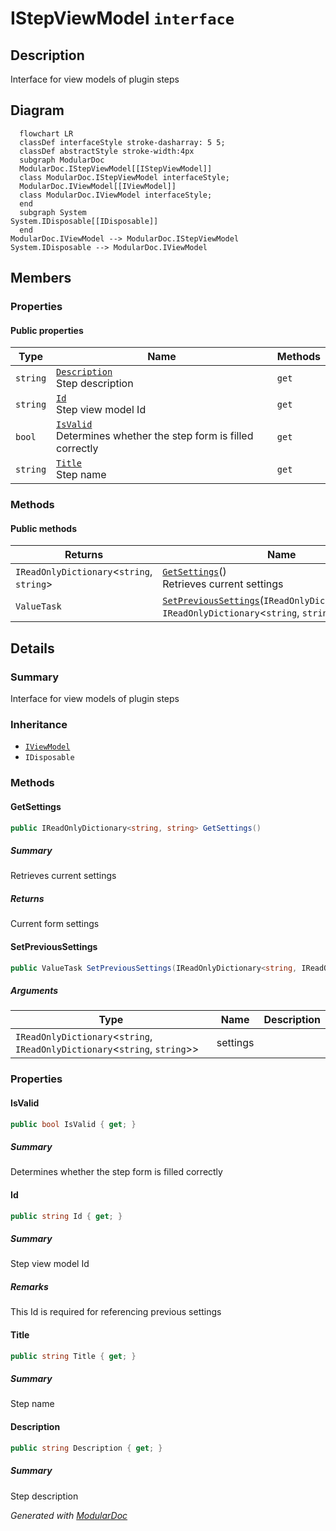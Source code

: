 # IStepViewModel `interface`

## Description
Interface for view models of plugin steps

## Diagram
```mermaid
  flowchart LR
  classDef interfaceStyle stroke-dasharray: 5 5;
  classDef abstractStyle stroke-width:4px
  subgraph ModularDoc
  ModularDoc.IStepViewModel[[IStepViewModel]]
  class ModularDoc.IStepViewModel interfaceStyle;
  ModularDoc.IViewModel[[IViewModel]]
  class ModularDoc.IViewModel interfaceStyle;
  end
  subgraph System
System.IDisposable[[IDisposable]]
  end
ModularDoc.IViewModel --> ModularDoc.IStepViewModel
System.IDisposable --> ModularDoc.IViewModel
```

## Members
### Properties
#### Public  properties
| Type | Name | Methods |
| --- | --- | --- |
| `string` | [`Description`](#description)<br>Step description | `get` |
| `string` | [`Id`](#id)<br>Step view model Id | `get` |
| `bool` | [`IsValid`](#isvalid)<br>Determines whether the step form is filled correctly | `get` |
| `string` | [`Title`](#title)<br>Step name | `get` |

### Methods
#### Public  methods
| Returns | Name |
| --- | --- |
| `IReadOnlyDictionary`&lt;`string`, `string`&gt; | [`GetSettings`](#getsettings)()<br>Retrieves current settings |
| `ValueTask` | [`SetPreviousSettings`](#setprevioussettings)(`IReadOnlyDictionary`&lt;`string`, `IReadOnlyDictionary`&lt;`string`, `string`&gt;&gt; settings) |

## Details
### Summary
Interface for view models of plugin steps

### Inheritance
 - [
`IViewModel`
](./IViewModel.md)
 - `IDisposable`

### Methods
#### GetSettings
```csharp
public IReadOnlyDictionary<string, string> GetSettings()
```
##### Summary
Retrieves current settings

##### Returns
Current form settings

#### SetPreviousSettings
```csharp
public ValueTask SetPreviousSettings(IReadOnlyDictionary<string, IReadOnlyDictionary<string, string>> settings)
```
##### Arguments
| Type | Name | Description |
| --- | --- | --- |
| `IReadOnlyDictionary`&lt;`string`, `IReadOnlyDictionary`&lt;`string`, `string`&gt;&gt; | settings |   |

### Properties
#### IsValid
```csharp
public bool IsValid { get; }
```
##### Summary
Determines whether the step form is filled correctly

#### Id
```csharp
public string Id { get; }
```
##### Summary
Step view model Id

##### Remarks
This Id is required for referencing previous settings

#### Title
```csharp
public string Title { get; }
```
##### Summary
Step name

#### Description
```csharp
public string Description { get; }
```
##### Summary
Step description

*Generated with* [*ModularDoc*](https://github.com/hailstorm75/ModularDoc)
